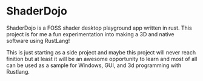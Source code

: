 # ShaderDojo
ShaderDojo is a FOSS shader desktop playground app written in rust. This project is for me a fun experimentation into making a 3D and native software using RustLang!

This is just starting as a side project and maybe this project will never reach finition but at least it will be an awesome opportunity to learn and most of all can be used as a sample for Windows, GUI, and 3d programming with Rustlang.
